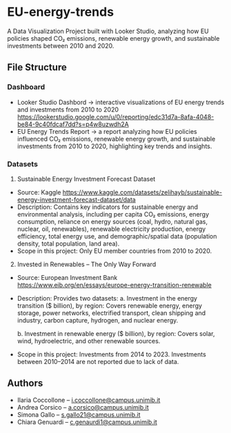 # EU-energy-trends
A Data Visualization Project built with Looker Studio, analyzing how EU policies shaped CO₂ emissions, renewable energy growth, and sustainable investments between 2010 and 2020.

## File Structure
### Dashboard
- Looker Studio Dashbord -> interactive visualizations of EU energy trends and investments from 2010 to 2020
https://lookerstudio.google.com/u/0/reporting/edc31d7a-8afa-4048-be84-9c40fdcaf7dd?s=p4w8uzwdh2A
- EU Energy Trends Report -> a report analyzing how EU policies influenced CO₂ emissions, renewable energy growth, and sustainable investments from 2010 to 2020, highlighting key trends and insights.

### Datasets
1. Sustainable Energy Investment Forecast Dataset
  - Source: Kaggle https://www.kaggle.com/datasets/zelihayb/sustainable-energy-investment-forecast-dataset/data
  - Description: Contains key indicators for sustainable energy and environmental analysis, including per capita CO₂ emissions, energy consumption, reliance on energy sources (coal, hydro, natural gas, nuclear, oil, renewables), renewable electricity production, energy efficiency, total energy use, and demographic/spatial data (population density, total population, land area).
  - Scope in this project: Only EU member countries from 2010 to 2020.

2. Invested in Renewables – The Only Way Forward
  - Source: European Investment Bank https://www.eib.org/en/essays/europe-energy-transition-renewable
  - Description: Provides two datasets:
    a. Investment in the energy transition ($ billion), by region: Covers renewable energy, energy storage, power networks, electrified transport, clean shipping and industry, carbon capture, hydrogen, and nuclear energy.
    
    b. Investment in renewable energy ($ billion), by region: Covers solar, wind, hydroelectric, and other renewable sources.
  - Scope in this project: Investments from 2014 to 2023. Investments between 2010–2014 are not reported due to lack of data.


## Authors
- Ilaria Coccollone – i.coccollone@campus.unimib.it
- Andrea Corsico – a.corsico@campus.unimib.it
- Simona Gallo – s.gallo21@campus.unimib.it
- Chiara Genuardi – c.genaurdi1@campus.unimib.it









